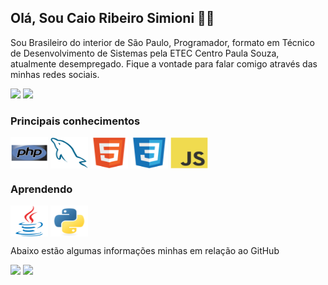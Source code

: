 ## Olá, Sou Caio Ribeiro Simioni 👋😀
Sou Brasileiro do interior de São Paulo, Programador, formato em Técnico de Desenvolvimento de Sistemas pela ETEC Centro Paula Souza, atualmente desempregado.  Fique a vontade para falar comigo através das minhas redes sociais.

  <a href = "mailto:caio.simioni@gmail.com"><img src="https://img.shields.io/badge/-Gmail-%23333?style=for-the-badge&logo=gmail&logoColor=white" target="_blank"></a>
  <a href="https://instagram.com/caio.simioni" target="_blank"><img src="https://img.shields.io/badge/-Instagram-%23E4405F?style=for-the-badge&logo=instagram&logoColor=white" target="_blank"></a>
   
 ### Principais conhecimentos
 <div>
  <img align="center" alt="Caio-PHP" height="50" width="60" src="https://raw.githubusercontent.com/devicons/devicon/master/icons/php/php-original.svg">
  <img align="center" alt="Caio-MySQL" height="50" width="60" src="https://github.com/devicons/devicon/raw/master/icons/mysql/mysql-original.svg">
  <img align="center" alt="Caio-HTML" height="50" width="60" src="https://github.com/devicons/devicon/raw/master/icons/html5/html5-original.svg">
  <img align="center" alt="Caio-CSS" height="50" width="60" src="https://raw.githubusercontent.com/devicons/devicon/master/icons/css3/css3-original.svg">
  <img align="center" alt="Caio-JS" height="50" width="60" src="https://github.com/devicons/devicon/raw/master/icons/javascript/javascript-original.svg">
 </div>
 
  ### Aprendendo
  <div>
   <img align="center" alt="Caio-Java" height="50" width="60" src="https://raw.githubusercontent.com/devicons/devicon/master/icons/java/java-original.svg">
   <img align="center" alt="Caio-Python" height="50" width="60" src="https://github.com/devicons/devicon/raw/master/icons/python/python-original.svg">
  </div>

Abaixo estão algumas informações minhas em relação ao GitHub
 <div>
  <img height="180em" src="https://github-readme-stats.vercel.app/api?username=caiosimioni&show_icons=true&theme=tokyonight&include_all_commits=true&count_private=true"/>
  <img height="180em" src="https://github-readme-stats.vercel.app/api/top-langs/?username=caiosimioni&layout=compact&langs_count=7&theme=tokyonight"/>
</div>
